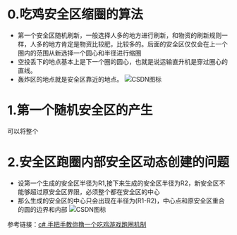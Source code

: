 # 0.吃鸡安全区缩圈的算法
- 第一个安全区随机刷新，一般选择人多的地方进行刷新，和物资的刷新规则一样，人多的地方肯定是物资比较肥，比较多的。后面的安全区仅仅会在上一个圈内的范围从新选择一个圆心和半径进行缩圈
- 空投丢下的地点基本上是下一个圈的圆心，也就是说运输直升机是穿过圈心的直线。
- 轰炸区的地点就是安全区靠近的地点。
![CSDN图标](http://i.17173cdn.com/2fhnvk/YWxqaGBf/cms3/YKiJTfbmBcchbor.jpg "CSDN图标")

# 1.第一个随机安全区的产生
可以将整个
# 2.安全区跑圈内部安全区动态创建的问题
- 设第一个生成的安全区半径为R1,接下来生成的安全区半径为R2，新安全区不能够超过原安全区界限，必须整个都在安全区的中心
- 那么生成的安全区的中心只会出现在半径为(R1-R2)，中心点和原安全区重合的圆的边界和内部
![CSDN图标](https://img-blog.csdn.net/20180127202955969?watermark/2/text/aHR0cDovL2Jsb2cuY3Nkbi5uZXQvcXFfMzU1NjE4NTc=/font/5a6L5L2T/fontsize/400/fill/I0JBQkFCMA==/dissolve/70/gravity/SouthEast "CSDN图标")

参考链接：[c# 手把手教你撸一个吃鸡游戏跑圈机制](https://blog.csdn.net/yangwenjie16/article/details/80828710)

